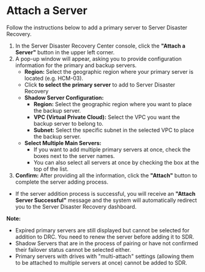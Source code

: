 # Attach a Server

Follow the instructions below to add a primary server to Server Disaster Recovery.

1. In the Server Disaster Recovery Center console, click the **"Attach a Server"** button in the upper left corner.
2. A pop-up window will appear, asking you to provide configuration information for the primary and backup servers.
   * **Region:** Select the geographic region where your primary server is located (e.g. HCM-03).
   * Click **to select the primary server** to add to Server Disaster Recovery
   * **Shadow Server Configuration:**
     * **Region:** Select the geographic region where you want to place the backup server.
     * **VPC (Virtual Private Cloud):** Select the VPC you want the backup server to belong to.
     * **Subnet:** Select the specific subnet in the selected VPC to place the backup server.
   * **Select Multiple Main Servers:**
     * If you want to add multiple primary servers at once, check the boxes next to the server names.
     * You can also select all servers at once by checking the box at the top of the list.
3. **Confirm:** After providing all the information, click the **"Attach"** button to complete the server adding process.

* If the server addition process is successful, you will receive an **"Attach Server Successful"** message and the system will automatically redirect you to the Server Disaster Recovery dashboard.

**Note:**

* Expired primary servers are still displayed but cannot be selected for addition to DRC. You need to renew the server before adding it to SDR.
* Shadow Servers that are in the process of pairing or have not confirmed their failover status cannot be selected either.
* Primary servers with drives with "multi-attach" settings (allowing them to be attached to multiple servers at once) cannot be added to SDR.
